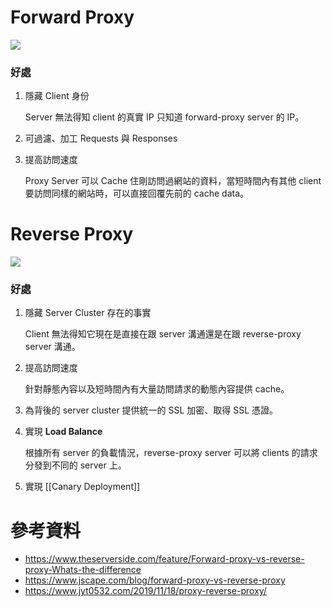 # Forward Proxy

![](<https://raw.githubusercontent.com/Jamison-Chen/KM-software/master/img/forward-proxy.png>)

### 好處

1. 隱藏 Client 身份

    Server 無法得知 client 的真實 IP 只知道 forward-proxy server 的 IP。

2. 可過濾、加工 Requests 與 Responses

3. 提高訪問速度

    Proxy Server 可以 Cache 住剛訪問過網站的資料，當短時間內有其他 client 要訪問同樣的網站時，可以直接回覆先前的 cache data。

# Reverse Proxy

![](<https://raw.githubusercontent.com/Jamison-Chen/KM-software/master/img/reverse-proxy.png>)

### 好處

1. 隱藏 Server Cluster 存在的事實

    Client 無法得知它現在是直接在跟 server 溝通還是在跟 reverse-proxy server 溝通。

2. 提高訪問速度

    針對靜態內容以及短時間內有大量訪問請求的動態內容提供 cache。

3. 為背後的 server cluster 提供統一的 SSL 加密、取得 SSL 憑證。

4. 實現 **Load Balance**

    根據所有 server 的負載情況，reverse-proxy server 可以將 clients 的請求分發到不同的 server 上。

5. 實現 [[Canary Deployment]]

# 參考資料

- <https://www.theserverside.com/feature/Forward-proxy-vs-reverse-proxy-Whats-the-difference>
- <https://www.jscape.com/blog/forward-proxy-vs-reverse-proxy>
- <https://www.jyt0532.com/2019/11/18/proxy-reverse-proxy/>

